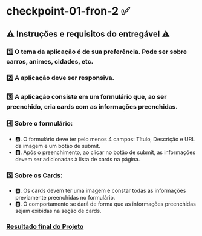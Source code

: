 # checkpoint-01-fron-2 ✅

## ⚠ Instruções e requisitos do entregável ⚠

### 1️⃣  O tema da aplicação é de sua preferência. Pode ser sobre carros, animes, cidades, etc. 
### 2️⃣  A aplicação deve ser responsiva.
### 3️⃣  A aplicação consiste em um formulário que, ao ser preenchido, cria cards com as informações preenchidas.
### 4️⃣  Sobre o formulário: 
- 🅰. O formulário deve ter pelo menos 4 campos: Título, Descrição e URL da imagem e um botão de submit.
- 🅱. Após o preenchimento, ao clicar no botão de submit, as informações devem ser adicionadas à lista de cards na página.
### 5️⃣  Sobre os Cards:
- 🅰. Os cards devem ter uma imagem e constar todas as informações previamente preenchidas no formulário. 
- 🅱. O comportamento se dará de forma que as informações preenchidas sejam exibidas na seção de cards.

###  [Resultado final do Projeto](https://lauroleal.github.io/checkpoint-01-fron-2/)
